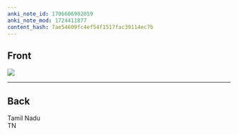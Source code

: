 ```yaml
---
anki_note_id: 1706606902059
anki_note_mod: 1724411877
content_hash: 7ae54609fc4ef54f1517fac39114ec7b
---
```


## Front

![](TN.png)

<hr/>

## Back

Tamil Nadu  
TN